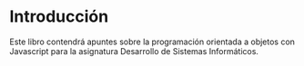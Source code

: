 # Introducción
Este libro contendrá apuntes sobre la programación orientada a objetos con Javascript para la asignatura Desarrollo de Sistemas Informáticos.

